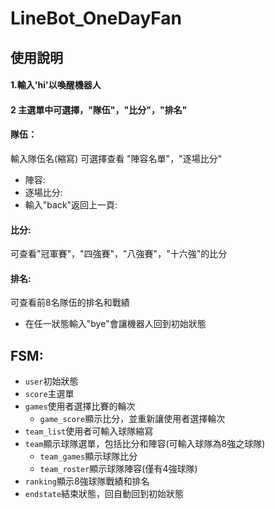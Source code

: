 # LineBot_OneDayFan
###
## 使用說明
#### 1.輸入'hi'以喚醒機器人
#### 2 主選單中可選擇，"隊伍"，"比分"，"排名"
#### 隊伍：
輸入隊伍名(縮寫)
可選擇查看 "陣容名單"，"逐場比分"
* 陣容:
* 逐場比分:
* 輸入"back"返回上一頁:
#### 比分:
可查看"冠軍賽"，"四強賽"，"八強賽"，"十六強"的比分
#### 排名:
可查看前8名隊伍的排名和戰績
* 在任一狀態輸入"bye"會讓機器人回到初始狀態
## FSM:
* `user`初始狀態
* `score`主選單
* `games`使用者選擇比賽的輪次
  * `game_score`顯示比分，並重新讓使用者選擇輪次
* `team_list`使用者可輸入球隊縮寫
* `team`顯示球隊選單，包括比分和陣容(可輸入球隊為8強之球隊)
  * `team_games`顯示球隊比分
  * `team_roster`顯示球隊陣容(僅有4強球隊)
* `ranking`顯示8強球隊戰績和排名
* `endstate`結束狀態，回自動回到初始狀態
